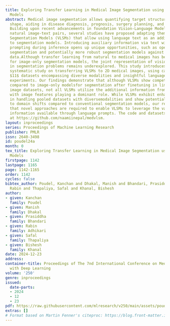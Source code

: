 ```yaml
---
title: Exploring Transfer Learning in Medical Image Segmentation using Vision-Language
  Models
abstract: Medical image segmentation allows quantifying target structure size and
  shape, aiding in disease diagnosis, prognosis, surgery planning, and comprehension.
  Building upon recent advancements in foundation Vision-Language Models (VLMs) from
  natural image-text pairs, several studies have proposed adapting them to Vision-Language
  Segmentation Models (VLSMs) that allow using language text as an additional input
  to segmentation models. Introducing auxiliary information via text with human-in-the-loop
  prompting during inference opens up unique opportunities, such as open vocabulary
  segmentation and potentially more robust segmentation models against out-of-distribution
  data.Although transfer learning from natural to medical images has been explored
  for image-only segmentation models, the joint representation of vision-language
  in segmentation problems remains underexplored. This study introduces the first
  systematic study on transferring VLSMs to 2D medical images, using carefully curated
  $11$ datasets encompassing diverse modalities and insightful language prompts and
  experiments. Our findings demonstrate that although VLSMs show competitive performance
  compared to image-only modelsfor segmentation after finetuning in limited medical
  image datasets, not all VLSMs utilize the additional information from language prompts,
  with image features playing a dominant role. While VLSMs exhibit enhanced performance
  in handling pooled datasets with diversemodalities and show potential robustness
  to domain shifts compared to conventional segmentation models, our results suggest
  that novel approaches are required to enable VLSMs to leverage the various auxiliary
  information available through language prompts. The code and datasets are available
  at https://github.com/naamiinepal/medvlsm.
layout: inproceedings
series: Proceedings of Machine Learning Research
publisher: PMLR
issn: 2640-3498
id: poudel24a
month: 0
tex_title: Exploring Transfer Learning in Medical Image Segmentation using Vision-Language
  Models
firstpage: 1142
lastpage: 1165
page: 1142-1165
order: 1142
cycles: false
bibtex_author: Poudel, Kanchan and Dhakal, Manish and Bhandari, Prasiddha and Adhikari,
  Rabin and Thapaliya, Safal and Khanal, Bishesh
author:
- given: Kanchan
  family: Poudel
- given: Manish
  family: Dhakal
- given: Prasiddha
  family: Bhandari
- given: Rabin
  family: Adhikari
- given: Safal
  family: Thapaliya
- given: Bishesh
  family: Khanal
date: 2024-12-23
address:
container-title: Proceedings of The 7nd International Conference on Medical Imaging
  with Deep Learning
volume: '250'
genre: inproceedings
issued:
  date-parts:
  - 2024
  - 12
  - 23
pdf: https://raw.githubusercontent.com/mlresearch/v250/main/assets/poudel24a/poudel24a.pdf
extras: []
# Format based on Martin Fenner's citeproc: https://blog.front-matter.io/posts/citeproc-yaml-for-bibliographies/
---
```

